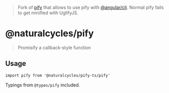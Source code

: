 
> Fork of [pify](https://github.com/sindresorhus/pify) that allows to use pify with
[@angular/cli](https://github.com/angular/angular-cli). Normal pify fails to get minified with UglifyJS.

# @naturalcycles/pify

> Promisify a callback-style function

## Usage

    import pify from '@naturalcycles/pify-ts/pify'
    
Typings from `@types/pify` included.
